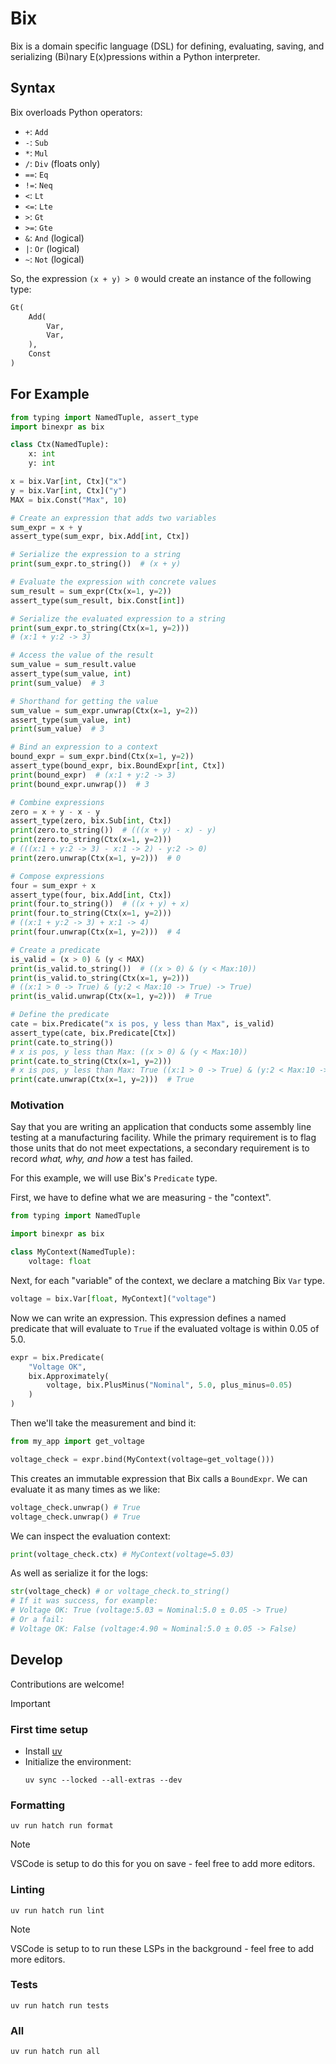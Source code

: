 # Bix

Bix is a domain specific language (DSL) for defining, evaluating, saving, and
serializing (Bi)nary E(x)pressions within a Python interpreter.

## Syntax

Bix overloads Python operators:

- `+`: `Add`
- `-`: `Sub`
- `*`: `Mul`
- `/`: `Div` (floats only)
- `==`: `Eq`
- `!=`: `Neq`
- `<`: `Lt`
- `<=`: `Lte`
- `>`: `Gt`
- `>=`: `Gte`
- `&`: `And` (logical)
- `|`: `Or` (logical)
- `~`: `Not` (logical)

So, the expression `(x + y) > 0` would create an instance of the following type:
```python
Gt(
	Add(
		Var,
		Var,
	),
	Const
)
```

## For Example

```python
from typing import NamedTuple, assert_type
import binexpr as bix

class Ctx(NamedTuple):
	x: int
	y: int

x = bix.Var[int, Ctx]("x")
y = bix.Var[int, Ctx]("y")
MAX = bix.Const("Max", 10)

# Create an expression that adds two variables
sum_expr = x + y
assert_type(sum_expr, bix.Add[int, Ctx])

# Serialize the expression to a string
print(sum_expr.to_string())  # (x + y)

# Evaluate the expression with concrete values
sum_result = sum_expr(Ctx(x=1, y=2))
assert_type(sum_result, bix.Const[int])

# Serialize the evaluated expression to a string
print(sum_expr.to_string(Ctx(x=1, y=2)))
# (x:1 + y:2 -> 3)

# Access the value of the result
sum_value = sum_result.value
assert_type(sum_value, int)
print(sum_value)  # 3

# Shorthand for getting the value
sum_value = sum_expr.unwrap(Ctx(x=1, y=2))
assert_type(sum_value, int)
print(sum_value)  # 3

# Bind an expression to a context
bound_expr = sum_expr.bind(Ctx(x=1, y=2))
assert_type(bound_expr, bix.BoundExpr[int, Ctx])
print(bound_expr)  # (x:1 + y:2 -> 3)
print(bound_expr.unwrap())  # 3

# Combine expressions
zero = x + y - x - y
assert_type(zero, bix.Sub[int, Ctx])
print(zero.to_string())  # (((x + y) - x) - y)
print(zero.to_string(Ctx(x=1, y=2)))
# (((x:1 + y:2 -> 3) - x:1 -> 2) - y:2 -> 0)
print(zero.unwrap(Ctx(x=1, y=2)))  # 0

# Compose expressions
four = sum_expr + x
assert_type(four, bix.Add[int, Ctx])
print(four.to_string())  # ((x + y) + x)
print(four.to_string(Ctx(x=1, y=2)))
# ((x:1 + y:2 -> 3) + x:1 -> 4)
print(four.unwrap(Ctx(x=1, y=2)))  # 4

# Create a predicate
is_valid = (x > 0) & (y < MAX)
print(is_valid.to_string())  # ((x > 0) & (y < Max:10))
print(is_valid.to_string(Ctx(x=1, y=2)))
# ((x:1 > 0 -> True) & (y:2 < Max:10 -> True) -> True)
print(is_valid.unwrap(Ctx(x=1, y=2)))  # True

# Define the predicate
cate = bix.Predicate("x is pos, y less than Max", is_valid)
assert_type(cate, bix.Predicate[Ctx])
print(cate.to_string())
# x is pos, y less than Max: ((x > 0) & (y < Max:10))
print(cate.to_string(Ctx(x=1, y=2)))
# x is pos, y less than Max: True ((x:1 > 0 -> True) & (y:2 < Max:10 -> True) -> True)
print(cate.unwrap(Ctx(x=1, y=2)))  # True
```

### Motivation

Say that you are writing an application that conducts some assembly line testing
at a manufacturing facility. While the primary requirement is to flag those
units that do not meet expectations, a secondary requirement is to record _what,
why, and how_ a test has failed.

For this example, we will use Bix's `Predicate` type.

First, we have to define what we are measuring - the "context".
```python
from typing import NamedTuple

import binexpr as bix

class MyContext(NamedTuple):
	voltage: float
```

Next, for each "variable" of the context, we declare a matching Bix `Var` type.
```python
voltage = bix.Var[float, MyContext]("voltage")
```

Now we can write an expression. This expression defines a named predicate that
will evaluate to `True` if the evaluated voltage is within 0.05 of 5.0.
```python
expr = bix.Predicate(
	"Voltage OK",
	bix.Approximately(
		voltage, bix.PlusMinus("Nominal", 5.0, plus_minus=0.05)
	)
)
```

Then we'll take the measurement and bind it:
```python
from my_app import get_voltage

voltage_check = expr.bind(MyContext(voltage=get_voltage()))
```

This creates an immutable expression that Bix calls a `BoundExpr`. We can
evaluate it as many times as we like:
```python
voltage_check.unwrap() # True
voltage_check.unwrap() # True
```

We can inspect the evaluation context:
```python
print(voltage_check.ctx) # MyContext(voltage=5.03)
```

As well as serialize it for the logs:
```python
str(voltage_check) # or voltage_check.to_string()
# If it was success, for example:
# Voltage OK: True (voltage:5.03 ≈ Nominal:5.0 ± 0.05 -> True)
# Or a fail:
# Voltage OK: False (voltage:4.90 ≈ Nominal:5.0 ± 0.05 -> False)
```
## Develop

Contributions are welcome!

> [!IMPORTANT]
> ### First time setup
>
> - Install [uv](https://github.com/astral-sh/uv)
> - Initialize the environment:
>   ```
>   uv sync --locked --all-extras --dev
>   ```

### Formatting
```
uv run hatch run format
```
> [!NOTE]
> VSCode is setup to do this for you on save - feel free to add more editors.

### Linting
```
uv run hatch run lint
```
> [!NOTE]
> VSCode is setup to to run these LSPs in the background - feel free to add more
> editors.

### Tests
```
uv run hatch run tests
```

### All
```
uv run hatch run all
```
